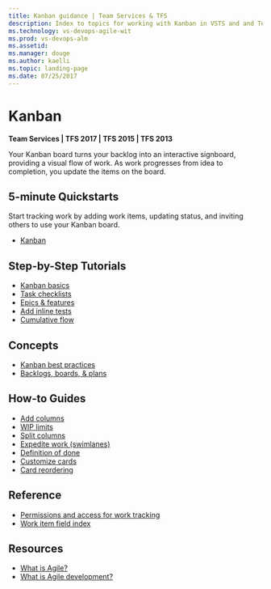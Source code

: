 ```yaml
---
title: Kanban guidance | Team Services & TFS
description: Index to topics for working with Kanban in VSTS and and Team Foundation Server (TFS)  
ms.technology: vs-devops-agile-wit
ms.prod: vs-devops-alm
ms.assetid:  
ms.manager: douge
ms.author: kaelli
ms.topic: landing-page 
ms.date: 07/25/2017
---
```


# Kanban

<b>Team Services | TFS 2017 | TFS 2015 | TFS 2013</b> 

Your Kanban board turns your backlog into an interactive signboard, providing a visual flow of work. As work progresses from idea to completion, you update the items on the board.  


<!---
## Overview  
[About Kanban and Agile](kanban-overview.md) 
[About teams and Agile tools](/vsts/work/scale/about-teams-and-settings?toc=/vsts/work/kanban/toc.json)  
-->

## 5-minute Quickstarts  

Start tracking work by adding work items, updating status, and inviting others to use your Kanban board.  

- [Kanban](kanban-quickstart.md)  

## Step-by-Step Tutorials

- [Kanban basics](kanban-basics.md)
- [Task checklists](add-task-checklists.md)
- [Epics & features](kanban-epics-features-stories.md)
- [Add inline tests](/add-run-update-tests.md)
- [Cumulative flow](/vsts/report/guidance/cumulative-flo?toc=/vsts/work/kanban/toc.json)   

## Concepts 
      
- [Kanban best practices](../concepts/best-practices-kanban.md)    
- [Backlogs, boards, & plans](/vsts/work/backlogs-boards-plans?toc=/vsts/work/kanban/toc.json)   

## How-to Guides

- [Add columns](add-columns.md)  
- [WIP limits](wip-limits.md)  
- [Split columns](split-columns.md)  
- [Expedite work (swimlanes)](expedite-work.md)  
- [Definition of done](definition-of-done.md)  
- [Customize cards](/vsts/work/customize/customize-cards?toc=/vsts/work/kanban/toc.json)  
- [Card reordering](/vsts/work/customize/reorder-cards?toc=/vsts/work/kanban/toc.json)  

## Reference   
- [Permissions and access for work tracking](/vsts/work/permissions-access-work-tracking?toc=/vsts/work/kanban/toc.json)  
- [Work item field index](/vsts/work/guidance/work-item-field?toc=/vsts/work/kanban/toc.json)     
 
  
## Resources 
- [What is Agile?](https://www.visualstudio.com/learn/what-is-agile/)  
- [What is Agile development?](https://www.visualstudio.com/learn/what-is-agile-development/)  


<!--- 
Add Q&A about Can I add another Kanban board? 
--> 